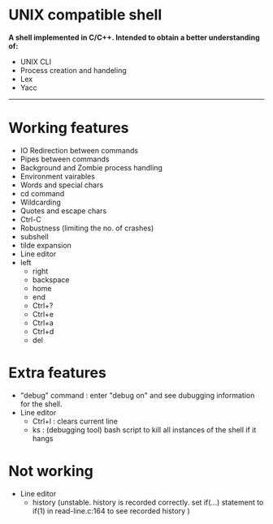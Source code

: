 # UNIX compatible shell

__A shell implemented in C/C++. Intended to obtain a better understanding of:__

+ UNIX CLI
+ Process creation and handeling
+ Lex
+ Yacc

***

# Working features #
- IO Redirection between commands
- Pipes between commands
- Background and Zombie process handling
- Environment vairables
- Words and special chars
- cd command
- Wildcarding
- Quotes and escape chars
- Ctrl-C
- Robustness (limiting the no. of crashes)
- subshell
- tilde expansion
- Line editor
- left
	* right
	* backspace
	* home
	* end
	* Ctrl+?
	* Ctrl+e
	* Ctrl+a
	* Ctrl+d
	* del

# Extra features #
- "debug" command : enter "debug on" and see dubugging information for the shell.
- Line editor
	+ Ctrl+l : clears current line
	+ ks : (debugging tool) bash script to kill all instances of the shell if it hangs


# Not working #
- Line editor
	+ history (unstable. history is recorded correctly.
		set if(...) statement to if(1) in read-line.c:164 to see recorded history )


